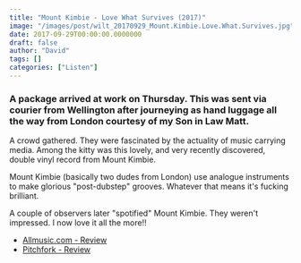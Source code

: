 ```yaml
---
title: "Mount Kimbie - Love What Survives (2017)"
image: "/images/post/wilt_20170929_Mount.Kimbie.Love.What.Survives.jpg"
date: 2017-09-29T00:00:00.0000000
draft: false
author: "David"
tags: []
categories: ["Listen"]
---
```

### A package arrived at work on Thursday. This was sent via courier from Wellington after journeying as hand luggage all the way from London courtesy of my Son in Law Matt.

 A crowd gathered. They were fascinated by the actuality of music carrying media. Among the kitty was this lovely, and very recently discovered, double vinyl record from Mount Kimbie. 

 Mount Kimbie (basically two dudes from London) use analogue instruments to make glorious "post-dubstep" grooves. Whatever that means it's fucking brilliant. 

 A couple of observers later "spotified" Mount Kimbie. They weren't impressed. I now love it all the more!!

-  [Allmusic.com - Review](http://www.allmusic.com/album/love-what-survives-mw0003080665)
-  [Pitchfork - Review](https://pitchfork.com/reviews/albums/mount-kimbie-love-what-survives/)